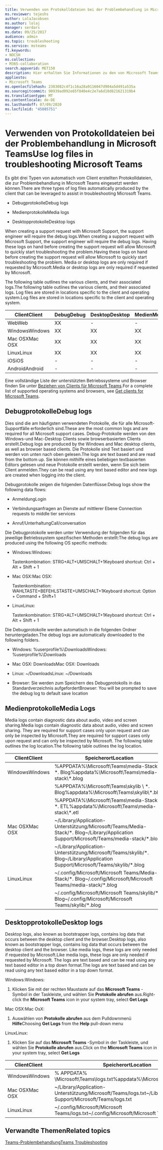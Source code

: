```yaml
---
title: Verwenden von Protokolldateien bei der Problembehandlung in Microsoft Teams
ms.reviewer: tejeshs
author: LolaJacobsen
ms.author: lolaj
manager: serdars
ms.date: 09/25/2017
audience: admin
ms.topic: troubleshooting
ms.service: msteams
f1.keywords:
- NOCSH
ms.collection:
- M365-collaboration
search.appverid: MET150
description: Hier erhalten Sie Informationen zu den von Microsoft Teams erstellten Debug-, Medien- und Desktopprotokollen, zu deren Speicherort und wie diese für die Problembehandlung eingesetzt werden können.
appliesto:
- Microsoft Teams
ms.openlocfilehash: 2303082c4f1c16a28a9116047d904a5d491a535a
ms.sourcegitcommit: 90939ad992e65f840e4c2e7a6d18d821621319b4
ms.translationtype: MT
ms.contentlocale: de-DE
ms.lasthandoff: 07/09/2020
ms.locfileid: "45085751"
---
```

<a name="use-log-files-in-troubleshooting-microsoft-teams"></a><span data-ttu-id="1896a-103">Verwenden von Protokolldateien bei der Problembehandlung in Microsoft Teams</span><span class="sxs-lookup"><span data-stu-id="1896a-103">Use log files in troubleshooting Microsoft Teams</span></span>
=================================================

<span data-ttu-id="1896a-104">Es gibt drei Typen von automatisch vom Client erstellten Protokolldateien, die zur Problembehandlung in Microsoft Teams eingesetzt werden können.</span><span class="sxs-lookup"><span data-stu-id="1896a-104">There are three types of log files automatically produced by the client that can be leveraged to assist in troubleshooting Microsoft Teams.</span></span>

-   <span data-ttu-id="1896a-105">Debugprotokolle</span><span class="sxs-lookup"><span data-stu-id="1896a-105">Debug logs</span></span>

-   <span data-ttu-id="1896a-106">Medienprotokolle</span><span class="sxs-lookup"><span data-stu-id="1896a-106">Media logs</span></span>

-   <span data-ttu-id="1896a-107">Desktopprotokolle</span><span class="sxs-lookup"><span data-stu-id="1896a-107">Desktop logs</span></span>

<span data-ttu-id="1896a-108">When creating a support request with Microsoft Support, the support engineer will require the debug logs.</span><span class="sxs-lookup"><span data-stu-id="1896a-108">When creating a support request with Microsoft Support, the support engineer will require the debug logs.</span></span> <span data-ttu-id="1896a-109">Having these logs on hand before creating the support request will allow Microsoft to quickly start troubleshooting the problem.</span><span class="sxs-lookup"><span data-stu-id="1896a-109">Having these logs on hand before creating the support request will allow Microsoft to quickly start troubleshooting the problem.</span></span> <span data-ttu-id="1896a-110">Media or desktop logs are only required if requested by Microsoft.</span><span class="sxs-lookup"><span data-stu-id="1896a-110">Media or desktop logs are only required if requested by Microsoft.</span></span>

<span data-ttu-id="1896a-111">The following table outlines the various clients, and their associated logs.</span><span class="sxs-lookup"><span data-stu-id="1896a-111">The following table outlines the various clients, and their associated logs.</span></span> <span data-ttu-id="1896a-112">Log files are stored in locations specific to the client and operating system.</span><span class="sxs-lookup"><span data-stu-id="1896a-112">Log files are stored in locations specific to the client and operating system.</span></span>


|<span data-ttu-id="1896a-113">Client</span><span class="sxs-lookup"><span data-stu-id="1896a-113">Client</span></span> |<span data-ttu-id="1896a-114">Debug</span><span class="sxs-lookup"><span data-stu-id="1896a-114">Debug</span></span>|<span data-ttu-id="1896a-115">Desktop</span><span class="sxs-lookup"><span data-stu-id="1896a-115">Desktop</span></span>|<span data-ttu-id="1896a-116">Medien</span><span class="sxs-lookup"><span data-stu-id="1896a-116">Media</span></span>|
|---------|---------|---------|---------|
|<span data-ttu-id="1896a-117">Web</span><span class="sxs-lookup"><span data-stu-id="1896a-117">Web</span></span>    |<span data-ttu-id="1896a-118">X</span><span class="sxs-lookup"><span data-stu-id="1896a-118">X</span></span>         |-         |-         |
|<span data-ttu-id="1896a-119">Windows</span><span class="sxs-lookup"><span data-stu-id="1896a-119">Windows</span></span>     |<span data-ttu-id="1896a-120">X</span><span class="sxs-lookup"><span data-stu-id="1896a-120">X</span></span>         |<span data-ttu-id="1896a-121">X</span><span class="sxs-lookup"><span data-stu-id="1896a-121">X</span></span>         |<span data-ttu-id="1896a-122">X</span><span class="sxs-lookup"><span data-stu-id="1896a-122">X</span></span>         |
|<span data-ttu-id="1896a-123">Mac OSX</span><span class="sxs-lookup"><span data-stu-id="1896a-123">Mac OSX</span></span>     |<span data-ttu-id="1896a-124">X</span><span class="sxs-lookup"><span data-stu-id="1896a-124">X</span></span>         |<span data-ttu-id="1896a-125">X</span><span class="sxs-lookup"><span data-stu-id="1896a-125">X</span></span>         |<span data-ttu-id="1896a-126">X</span><span class="sxs-lookup"><span data-stu-id="1896a-126">X</span></span>         |
|<span data-ttu-id="1896a-127">Linux</span><span class="sxs-lookup"><span data-stu-id="1896a-127">Linux</span></span>     |<span data-ttu-id="1896a-128">X</span><span class="sxs-lookup"><span data-stu-id="1896a-128">X</span></span>         |<span data-ttu-id="1896a-129">X</span><span class="sxs-lookup"><span data-stu-id="1896a-129">X</span></span>         |<span data-ttu-id="1896a-130">X</span><span class="sxs-lookup"><span data-stu-id="1896a-130">X</span></span>         |
|<span data-ttu-id="1896a-131">iOS</span><span class="sxs-lookup"><span data-stu-id="1896a-131">iOS</span></span>     |-         |-         |-         |
|<span data-ttu-id="1896a-132">Android</span><span class="sxs-lookup"><span data-stu-id="1896a-132">Android</span></span>     |-         |-         |-         |

<span data-ttu-id="1896a-133">Eine vollständige Liste der unterstützten Betriebssysteme und Browser finden Sie unter [Beziehen von Clients für Microsoft Teams](get-clients.md).</span><span class="sxs-lookup"><span data-stu-id="1896a-133">For a complete list of supported operating systems and browsers, see [Get clients for Microsoft Teams](get-clients.md).</span></span>

<a name="debug-logs"></a><span data-ttu-id="1896a-134">Debugprotokolle</span><span class="sxs-lookup"><span data-stu-id="1896a-134">Debug logs</span></span>
---------------------------

<span data-ttu-id="1896a-135">Dies sind die am häufigsten verwendeten Protokolle, die für alle Microsoft-Supportfälle erforderlich sind.</span><span class="sxs-lookup"><span data-stu-id="1896a-135">These are the most common logs and are required for all Microsoft support cases.</span></span> <span data-ttu-id="1896a-136">Debug-Protokolle werden von den Windows-und Mac-Desktop Clients sowie browserbasierten Clients erstellt.</span><span class="sxs-lookup"><span data-stu-id="1896a-136">Debug logs are produced by the Windows and Mac desktop clients, as well as browser based clients.</span></span> <span data-ttu-id="1896a-137">Die Protokolle sind Text basiert und werden von unten nach oben gelesen.</span><span class="sxs-lookup"><span data-stu-id="1896a-137">The logs are text based and are read from the bottom up.</span></span> <span data-ttu-id="1896a-138">Sie können mithilfe eines beliebigen textbasierten Editors gelesen und neue Protokolle erstellt werden, wenn Sie sich beim Client anmelden.</span><span class="sxs-lookup"><span data-stu-id="1896a-138">They can be read using any text based editor and new logs are created when logging into the client.</span></span>

<span data-ttu-id="1896a-139">Debugprotokolle zeigen die folgenden Datenflüsse:</span><span class="sxs-lookup"><span data-stu-id="1896a-139">Debug logs show the following data flows:</span></span>

-   <span data-ttu-id="1896a-140">Anmeldung</span><span class="sxs-lookup"><span data-stu-id="1896a-140">Login</span></span>

-   <span data-ttu-id="1896a-141">Verbindungsanfragen an Dienste auf mittlerer Ebene </span><span class="sxs-lookup"><span data-stu-id="1896a-141">Connection requests to middle tier services</span></span>

-   <span data-ttu-id="1896a-142">Anruf/Unterhaltung</span><span class="sxs-lookup"><span data-stu-id="1896a-142">Call/conversation</span></span>

<span data-ttu-id="1896a-143">Die Debugprotokolle werden unter Verwendung der folgenden für das jeweilige Betriebssystem spezifischen Methoden erstellt:</span><span class="sxs-lookup"><span data-stu-id="1896a-143">The debug logs are produced using the following OS specific methods:</span></span>

-   <span data-ttu-id="1896a-144">Windows:</span><span class="sxs-lookup"><span data-stu-id="1896a-144">Windows:</span></span>

      <span data-ttu-id="1896a-145">Tastenkombination: STRG+ALT+UMSCHALT+1</span><span class="sxs-lookup"><span data-stu-id="1896a-145">Keyboard shortcut: Ctrl + Alt + Shift + 1</span></span>

-   <span data-ttu-id="1896a-146">Mac OSX:</span><span class="sxs-lookup"><span data-stu-id="1896a-146">Mac OSX:</span></span>

      <span data-ttu-id="1896a-147">Tastenkombination: WAHLTASTE+BEFEHLSTASTE+UMSCHALT+1</span><span class="sxs-lookup"><span data-stu-id="1896a-147">Keyboard shortcut: Option + Command + Shift+1</span></span>

-   <span data-ttu-id="1896a-148">Linux</span><span class="sxs-lookup"><span data-stu-id="1896a-148">Linux:</span></span>

      <span data-ttu-id="1896a-149">Tastenkombination: STRG+ALT+UMSCHALT+1</span><span class="sxs-lookup"><span data-stu-id="1896a-149">Keyboard shortcut: Ctrl + Alt + Shift + 1</span></span>

<span data-ttu-id="1896a-150">Die Debugprotokolle werden automatisch in die folgenden Ordner heruntergeladen.</span><span class="sxs-lookup"><span data-stu-id="1896a-150">The debug logs are automatically downloaded to the following folders.</span></span>

-   <span data-ttu-id="1896a-151">Windows: %userprofile%\\Downloads</span><span class="sxs-lookup"><span data-stu-id="1896a-151">Windows: %userprofile%\\Downloads</span></span>

-   <span data-ttu-id="1896a-152">Mac OSX: Downloads</span><span class="sxs-lookup"><span data-stu-id="1896a-152">Mac OSX: Downloads</span></span>

-   <span data-ttu-id="1896a-153">Linux: ~/Downloads</span><span class="sxs-lookup"><span data-stu-id="1896a-153">Linux: ~/Downloads</span></span>

-   <span data-ttu-id="1896a-154">Browser: Sie werden zum Speichern des Debugprotokolls in das Standardverzeichnis aufgefordert</span><span class="sxs-lookup"><span data-stu-id="1896a-154">Browser: You will be prompted to save the debug log to default save location</span></span>

<a name="media-logs"></a><span data-ttu-id="1896a-155">Medienprotokolle</span><span class="sxs-lookup"><span data-stu-id="1896a-155">Media Logs</span></span>
---------------------------

<span data-ttu-id="1896a-156">Media logs contain diagnostic data about audio, video and screen sharing.</span><span class="sxs-lookup"><span data-stu-id="1896a-156">Media logs contain diagnostic data about audio, video and screen sharing.</span></span> <span data-ttu-id="1896a-157">They are required for support cases only upon request and can only be inspected by Microsoft.</span><span class="sxs-lookup"><span data-stu-id="1896a-157">They are required for support cases only upon request and can only be inspected by Microsoft.</span></span> <span data-ttu-id="1896a-158">The following table outlines the log location.</span><span class="sxs-lookup"><span data-stu-id="1896a-158">The following table outlines the log location.</span></span>


|<span data-ttu-id="1896a-159">Client</span><span class="sxs-lookup"><span data-stu-id="1896a-159">Client</span></span> |<span data-ttu-id="1896a-160">Speicherort</span><span class="sxs-lookup"><span data-stu-id="1896a-160">Location</span></span> |
|---------|---------|
|<span data-ttu-id="1896a-161">Windows</span><span class="sxs-lookup"><span data-stu-id="1896a-161">Windows</span></span>     |<span data-ttu-id="1896a-162">%APPDATA%\Microsoft\Teams\media-Stack \\ \*. Blog</span><span class="sxs-lookup"><span data-stu-id="1896a-162">%appdata%\Microsoft\Teams\media-stack\\*.blog</span></span>         |
|            |<span data-ttu-id="1896a-163">%APPDATA%\Microsoft\Teams\skylib \\ \*. Blog</span><span class="sxs-lookup"><span data-stu-id="1896a-163">%appdata%\Microsoft\Teams\skylib\\*.blog</span></span>
|            |<span data-ttu-id="1896a-164">%APPDATA%\Microsoft\Teams\media-Stack \\ \*. ETL</span><span class="sxs-lookup"><span data-stu-id="1896a-164">%appdata%\Microsoft\Teams\media-stack\\*.etl</span></span>         |
|<span data-ttu-id="1896a-165">Mac OSX</span><span class="sxs-lookup"><span data-stu-id="1896a-165">Mac OSX</span></span>     |<span data-ttu-id="1896a-166">~/Library/Application-Unterstützung/Microsoft/Teams/Media-Stack/\*. Blog</span><span class="sxs-lookup"><span data-stu-id="1896a-166">~/Library/Application Support/Microsoft/Teams/media-stack/\*.blog</span></span>         |
|            |<span data-ttu-id="1896a-167">~/Library/Application-Unterstützung/Microsoft/Teams/skylib/\*. Blog</span><span class="sxs-lookup"><span data-stu-id="1896a-167">~/Library/Application Support/Microsoft/Teams/skylib/\*.blog</span></span>         |
|<span data-ttu-id="1896a-168">Linux</span><span class="sxs-lookup"><span data-stu-id="1896a-168">Linux</span></span>       |<span data-ttu-id="1896a-169">~/.config/Microsoft/Microsoft Teams/Media-Stack/\*. Blog</span><span class="sxs-lookup"><span data-stu-id="1896a-169">~/.config/Microsoft/Microsoft Teams/media-stack/\*.blog</span></span>         |
|            |<span data-ttu-id="1896a-170">~/.config/Microsoft/Microsoft Teams/skylib/\*. Blog</span><span class="sxs-lookup"><span data-stu-id="1896a-170">~/.config/Microsoft/Microsoft Teams/skylib/\*.blog</span></span>         |



<a name="desktop-logs"></a><span data-ttu-id="1896a-171">Desktopprotokolle</span><span class="sxs-lookup"><span data-stu-id="1896a-171">Desktop logs</span></span>
---------------------

<span data-ttu-id="1896a-172">Desktop logs, also known as bootstrapper logs, contains log data that occurs between the desktop client and the browser.</span><span class="sxs-lookup"><span data-stu-id="1896a-172">Desktop logs, also known as bootstrapper logs, contains log data that occurs between the desktop client and the browser.</span></span> <span data-ttu-id="1896a-173">Like media logs, these logs are only needed if requested by Microsoft.</span><span class="sxs-lookup"><span data-stu-id="1896a-173">Like media logs, these logs are only needed if requested by Microsoft.</span></span> <span data-ttu-id="1896a-174">The logs are text based and can be read using any text based editor in a top down format.</span><span class="sxs-lookup"><span data-stu-id="1896a-174">The logs are text based and can be read using any text based editor in a top down format.</span></span>

<span data-ttu-id="1896a-175">Windows:</span><span class="sxs-lookup"><span data-stu-id="1896a-175">Windows:</span></span>

1.  <span data-ttu-id="1896a-176">Klicken Sie mit der rechten Maustaste auf das **Microsoft Teams** -Symbol in der Taskleiste, und wählen Sie **Protokolle abrufen** aus.</span><span class="sxs-lookup"><span data-stu-id="1896a-176">Right-click the **Microsoft Teams** icon in your system tray, select **Get Logs**</span></span>

<span data-ttu-id="1896a-177">Mac OSX:</span><span class="sxs-lookup"><span data-stu-id="1896a-177">Mac OsX:</span></span>

1.  <span data-ttu-id="1896a-178">Auswählen von **Protokolle abrufen** aus dem Pulldownmenü **Hilfe**</span><span class="sxs-lookup"><span data-stu-id="1896a-178">Choosing **Get Logs** from the **Help** pull-down menu</span></span>

<span data-ttu-id="1896a-179">Linux</span><span class="sxs-lookup"><span data-stu-id="1896a-179">Linux:</span></span>

1.  <span data-ttu-id="1896a-180">Klicken Sie auf das **Microsoft Teams** -Symbol in der Taskleiste, und wählen Sie **Protokolle abrufen** aus.</span><span class="sxs-lookup"><span data-stu-id="1896a-180">Click on the **Microsoft Teams** icon in your system tray, select **Get Logs**</span></span>

|<span data-ttu-id="1896a-181">Client</span><span class="sxs-lookup"><span data-stu-id="1896a-181">Client</span></span> |<span data-ttu-id="1896a-182">Speicherort</span><span class="sxs-lookup"><span data-stu-id="1896a-182">Location</span></span> |
|---------|---------|
|<span data-ttu-id="1896a-183">Windows</span><span class="sxs-lookup"><span data-stu-id="1896a-183">Windows</span></span>     |<span data-ttu-id="1896a-184">% APPDATA% \Microsoft\Teams\logs.txt</span><span class="sxs-lookup"><span data-stu-id="1896a-184">%appdata%\Microsoft\Teams\logs.txt</span></span>         |
|<span data-ttu-id="1896a-185">Mac OSX</span><span class="sxs-lookup"><span data-stu-id="1896a-185">Mac OSX</span></span>     |<span data-ttu-id="1896a-186">~/Library/Application-Unterstützung/Microsoft/Teams/logs.txt</span><span class="sxs-lookup"><span data-stu-id="1896a-186">~/Library/Application Support/Microsoft/Teams/logs.txt</span></span>         |
|<span data-ttu-id="1896a-187">Linux</span><span class="sxs-lookup"><span data-stu-id="1896a-187">Linux</span></span>       |<span data-ttu-id="1896a-188">~/.config/Microsoft/Microsoft Teams/logs.txt</span><span class="sxs-lookup"><span data-stu-id="1896a-188">~/.config/Microsoft/Microsoft Teams/logs.txt</span></span>         |


## <a name="related-topics"></a><span data-ttu-id="1896a-189">Verwandte Themen</span><span class="sxs-lookup"><span data-stu-id="1896a-189">Related topics</span></span>

[<span data-ttu-id="1896a-190">Teams-Problembehandlung</span><span class="sxs-lookup"><span data-stu-id="1896a-190">Teams Troubleshooting</span></span>](https://docs.microsoft.com/MicrosoftTeams/troubleshoot/teams)

